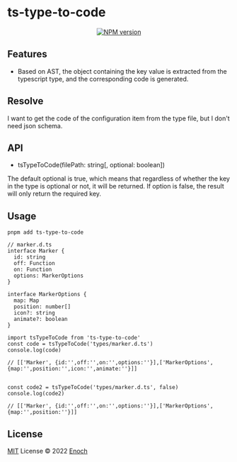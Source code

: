 # ts-type-to-code

<p align="center">
<a href="https://www.npmjs.com/package/ts-type-to-code"><img src="https://img.shields.io/npm/v/ts-type-to-code?color=c95f8b&amp;label=" alt="NPM version"></a>
</p>

## Features
- Based on AST, the object containing the key value is extracted from the typescript type, and the corresponding code is generated.

## Resolve
I want to get the code of the configuration item from the type file, but I don't need json schema.

## API
- tsTypeToCode(filePath: string[, optional: boolean]) 

The default optional is true, which means that regardless of whether the key in the type is optional or not, it will be returned. If option is false, the result will only return the required key.

## Usage
``` pnpm add ts-type-to-code ```

```
// marker.d.ts
interface Marker {
  id: string
  off: Function
  on: Function
  options: MarkerOptions
}

interface MarkerOptions {
  map: Map
  position: number[]
  icon?: string
  animate?: boolean
}
```

```
import tsTypeToCode from 'ts-type-to-code'
const code = tsTypeToCode('types/marker.d.ts')
console.log(code)

// [['Marker', {id:'',off:'',on:'',options:''}],['MarkerOptions', {map:'',position:'',icon:'',animate:''}]]


const code2 = tsTypeToCode('types/marker.d.ts', false)
console.log(code2)

// [['Marker', {id:'',off:'',on:'',options:''}],['MarkerOptions', {map:'',position:''}]]
```



## License

[MIT](./LICENSE) License © 2022 [Enoch](https://github.com/enochzzz)
